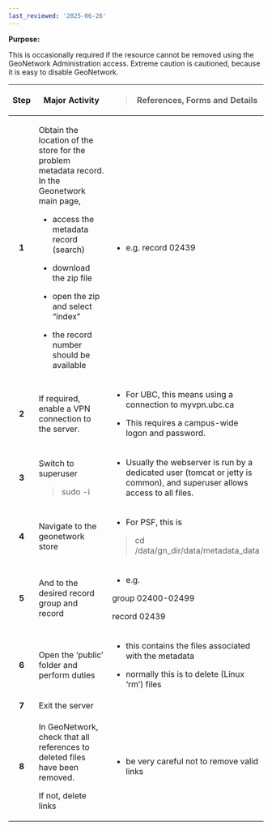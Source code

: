 ```yaml
---
last_reviewed: '2025-06-26'
---
```


**Purpose:**

This is occasionally required if the resource cannot be removed using the GeoNetwork Administration access. Extreme caution is cautioned, because it is easy to disable GeoNetwork.

<table>
<colgroup>
<col style="width: 10%" />
<col style="width: 49%" />
<col style="width: 40%" />
</colgroup>
<thead>
<tr>
<th style="text-align: center;"><strong>Step</strong></th>
<th><strong>Major Activity</strong></th>
<th><blockquote>
<p><strong>References, Forms and Details</strong></p>
</blockquote></th>
</tr>
</thead>
<tbody>
<tr>
<td style="text-align: center;"><strong>1</strong></td>
<td><p>Obtain the location of the store for the problem metadata record. In the Geonetwork main page,</p>
<ul>
<li><p>access the metadata record (search)</p></li>
<li><p>download the zip file</p></li>
<li><p>open the zip and select “index”</p></li>
<li><p>the record number should be available</p></li>
</ul></td>
<td><ul>
<li><p>e.g. record 02439</p></li>
</ul></td>
</tr>
<tr>
<td style="text-align: center;"><strong>2</strong></td>
<td>If required, enable a VPN connection to the server.</td>
<td><ul>
<li><p>For UBC, this means using a connection to myvpn.ubc.ca</p></li>
<li><p>This requires a campus-wide logon and password.</p></li>
</ul></td>
</tr>
<tr>
<td style="text-align: center;"><strong>3</strong></td>
<td><p>Switch to superuser</p>
<blockquote>
<p>sudo -i</p>
</blockquote></td>
<td><ul>
<li><p>Usually the webserver is run by a dedicated user (tomcat or jetty is common), and superuser allows access to all files.</p></li>
</ul></td>
</tr>
<tr>
<td style="text-align: center;"><strong>4</strong></td>
<td>Navigate to the geonetwork store</td>
<td><ul>
<li><p>For PSF, this is</p></li>
</ul>
<blockquote>
<p>cd /data/gn_dir/data/metadata_data</p>
</blockquote></td>
</tr>
<tr>
<td style="text-align: center;"><strong>5</strong></td>
<td>And to the desired record group and record</td>
<td><ul>
<li><p>e.g.</p></li>
</ul>
<p>group 02400-02499</p>
<p>record 02439</p></td>
</tr>
<tr>
<td style="text-align: center;"><strong>6</strong></td>
<td>Open the ‘public’ folder and perform duties</td>
<td><ul>
<li><p>this contains the files associated with the metadata</p></li>
<li><p>normally this is to delete (Linux ‘rm’) files</p></li>
</ul></td>
</tr>
<tr>
<td style="text-align: center;"><strong>7</strong></td>
<td>Exit the server</td>
<td></td>
</tr>
<tr>
<td style="text-align: center;"><strong>8</strong></td>
<td><p>In GeoNetwork, check that all references to deleted files have been removed.</p>
<p>If not, delete links</p></td>
<td><ul>
<li><p>be very careful not to remove valid links</p></li>
</ul></td>
</tr>
</tbody>
</table>